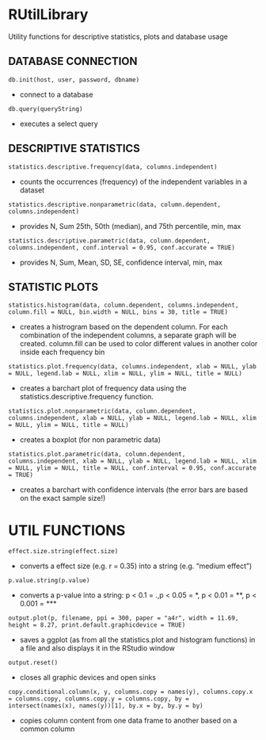 # RUtilLibrary
Utility functions for descriptive statistics, plots and database usage

## DATABASE CONNECTION
`db.init(host, user, password, dbname)`
- connect to a database

`db.query(queryString)`
- executes a select query

## DESCRIPTIVE STATISTICS
`statistics.descriptive.frequency(data, columns.independent)`
- counts the occurrences (frequency) of the independent variables in a dataset

`statistics.descriptive.nonparametric(data, column.dependent, columns.independent)`
- provides N, Sum 25th, 50th (median), and 75th percentile, min, max

`statistics.descriptive.parametric(data, column.dependent, columns.independent, conf.interval = 0.95, conf.accurate = TRUE)`
- provides N, Sum, Mean, SD, SE, confidence interval, min, max

## STATISTIC PLOTS
`statistics.histogram(data, column.dependent, columns.independent, column.fill = NULL, bin.width = NULL, bins = 30, title = TRUE)`
- creates a histrogram based on the dependent column. For each combination of the independent columns, a separate graph will be created. column.fill can be used to color different values in another color inside each frequency bin

`statistics.plot.frequency(data, columns.independent, xlab = NULL, ylab = NULL, legend.lab = NULL, xlim = NULL, ylim = NULL, title = NULL)`
- creates a barchart plot of frequency data using the statistics.descriptive.frequency function.

`statistics.plot.nonparametric(data, column.dependent, columns.independent, xlab = NULL, ylab = NULL, legend.lab = NULL, xlim = NULL, ylim = NULL, title = NULL)`
- creates a boxplot (for non parametric data)

`statistics.plot.parametric(data, column.dependent, columns.independent, xlab = NULL, ylab = NULL, legend.lab = NULL, xlim = NULL, ylim = NULL, title = NULL, conf.interval = 0.95, conf.accurate = TRUE)`
- creates a barchart with confidence intervals (the error bars are based on the exact sample size!)

# UTIL FUNCTIONS
`effect.size.string(effect.size)`
- converts a effect size (e.g. r = 0.35) into a string (e.g. “medium effect”)

`p.value.string(p.value)`
- converts a p-value into a string: p < 0.1 = .,p < 0.05 = *, p < 0.01 = **, p < 0.001 = ***

`output.plot(p, filename, ppi = 300, paper = "a4r", width = 11.69,  height = 8.27, print.default.graphicdevice = TRUE)`
- saves a ggplot (as from all the statistics.plot and histogram functions) in a file and also displays it in the RStudio window

`output.reset()`
- closes all graphic devices and open sinks

`copy.conditional.column(x, y, columns.copy = names(y), columns.copy.x = columns.copy, columns.copy.y = columns.copy, by = intersect(names(x), names(y))[1], by.x = by, by.y = by)`
- copies column content from one data frame to another based on a common column
